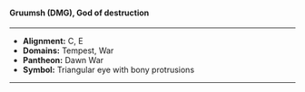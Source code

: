 #### Gruumsh (DMG), God of destruction
___

- **Alignment:** C, E
- **Domains:** Tempest, War
- **Pantheon:** Dawn War
- **Symbol:** Triangular eye with bony protrusions
___
